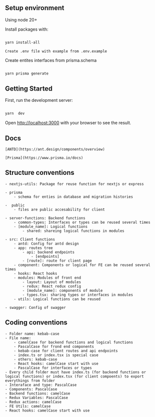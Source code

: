 ## Setup environment

Using node 20+

Install packages with:

```bash

yarn install-all

```

    Create .env file with example from .env.example

Create entites interfaces from prisma.schema

```bash

yarn prisma generate

```

## Getting Started

First, run the development server:

```bash

yarn  dev

```

Open [http://localhost:3000](http://localhost:3000) with your browser to see the result.

## Docs

    [ANTD](https://ant.design/components/overview)

    [Prisma](https://www.prisma.io/docs)

## Structure conventions

    - nextjs-utils: Package for reuse function for nextjs or express

    - prisma
    	- schema for enties in database and migration histories

    -  public
    	- files are public accesability for client

    - server-functions: Backend functions
    	- common-types: Interfaces or types can be reused several times
    	- [module_name]: Logical functions
    		- shared: shareing logical functions in modules

    - src: Client functions
    	- antd: Config for antd design
    	- app: routes tree
    		- api: backend endpoints
    			- [endpoints]
    		- [route]: route for client page
    	- component: Components or logical for FE can be reused several times
    	- hooks: React hooks
    	- modules: Modules of front end
    		- layout: Layout of modules
    		- redux: React redux config
    		- [module_name]: components of module
    		- types.tsx: sharing types or interfaces in modules
    	- utils: Logical functions can be reused

    - swagger: Config of swagger

## Coding conventions

    - Folder name: kebab-case
    - File name:
    	- camelCase for backend functions and logical functions
    	- PascalCase for frond end components
    	- kebab-case for client routes and api endpoints
    	- index.ts or index.tsx is special case
    	- others: kebab-case
    	- React hooks: camelCase start with use
    	- PascalCase for interfaces or types
    - Every child folder must have index.ts (for backend functions or logical functions) or index.tsx (for client compoents) to export everythings from folder
    - Interaface and type: PascalCase
    - Components: PascalCase
    - Backend functions: camelCase
    - Redux Variables: PascalCase
    - Redux actions: camelCase
    - FE Utils: camelCase
    - React hooks: camelCase start with use

